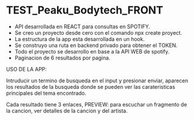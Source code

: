 # TEST_Peaku_Bodytech_FRONT

* API desarrollada en REACT para consultas en SPOTIFY.
* Se creo un proyecto desde cero con el comando npx create proyect.
* La estructura de la app esta desarrollada en un hook.
* Se construyo una ruta en backend privado para obtener el TOKEN.
* Todo el proyecto se desarrollo en base a la API WEB de spotify.
* Paginacion de 6 resultados por pagina.

USO DE LA APP:

  Intruducir un termino de busqueda en el input y presionar enviar, aparecen los resultados
  de la busqueda donde se pueden ver las carateristicas principales del tema encontrado.
  
 Cada resultado tiene 3 enlaces, PREVIEW: para escuchar un fragmento de la cancion, ver detalles 
 de la cancion y del artista.
 
